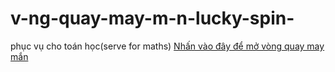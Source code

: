 # v-ng-quay-may-m-n-lucky-spin-
phục vụ cho toán học(serve for maths)
[Nhấn vào đây để mở vòng quay may mắn](https://github.com/Lambear1001/v-ng-quay-may-m-n-lucky-spin-/blob/main/home.html)
